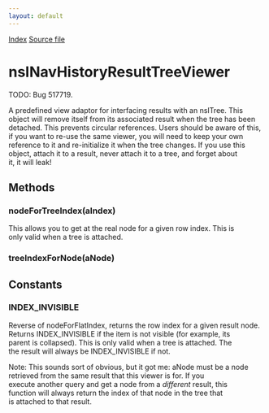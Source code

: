 ```yaml
---
layout: default
---
```

<div id='links'><a href="../index.html">Index</a>
<a href="http://dxr.mozilla.org/mozilla-central/source/toolkit/components/places/nsINavHistoryService.idl">Source file</a>
</div>

# nsINavHistoryResultTreeViewer #
  
TODO: Bug 517719.  
  
A predefined view adaptor for interfacing results with an nsITree. This  
object will remove itself from its associated result when the tree has been  
detached. This prevents circular references. Users should be aware of this,  
if you want to re-use the same viewer, you will need to keep your own  
reference to it and re-initialize it when the tree changes. If you use this  
object, attach it to a result, never attach it to a tree, and forget about  
it, it will leak!  
  

## Methods ##

### nodeForTreeIndex(aIndex) ###
  
This allows you to get at the real node for a given row index. This is  
only valid when a tree is attached.  
  

### treeIndexForNode(aNode) ###

## Constants ##

### INDEX_INVISIBLE ###
  
Reverse of nodeForFlatIndex, returns the row index for a given result node.  
Returns INDEX_INVISIBLE if the item is not visible (for example, its  
parent is collapsed). This is only valid when a tree is attached. The  
the result will always be INDEX_INVISIBLE if not.  
  
Note: This sounds sort of obvious, but it got me: aNode must be a node  
      retrieved from the same result that this viewer is for. If you   
      execute another query and get a node from a _different_ result, this   
      function will always return the index of that node in the tree that  
      is attached to that result.  
  
